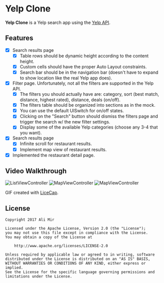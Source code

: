 # Yelp Clone

**Yelp Clone** is a Yelp search app using the [Yelp API](http://www.yelp.com/developers/documentation/v2/search_api).

## Features
- [x] Search results page
   - [x] Table rows should be dynamic height according to the content height.
   - [x] Custom cells should have the proper Auto Layout constraints.
   - [x] Search bar should be in the navigation bar (doesn't have to expand to show location like the real Yelp app does).
- [x] Filter page. Unfortunately, not all the filters are supported in the Yelp API.
   - [x] The filters you should actually have are: category, sort (best match, distance, highest rated), distance, deals (on/off).
   - [x] The filters table should be organized into sections as in the mock.
   - [x] You can use the default UISwitch for on/off states.
   - [x] Clicking on the "Search" button should dismiss the filters page and trigger the search w/ the new filter settings.
   - [x] Display some of the available Yelp categories (choose any 3-4 that you want).
- [x] Search results page
   - [x] Infinite scroll for restaurant results.
   - [x] Implement map view of restaurant results.
- [x] Implemented the restaurant detail page.

## Video Walkthrough
<img src='http://i.imgur.com/N59Thr8.gif' title='ListViewController' width='' alt='ListViewController' /> <img src='http://i.imgur.com/NMooJ3V.gif' title='MapViewController' width='' alt='MapViewController' /> <img src='http://i.imgur.com/KI12of9.gif' title='MapViewController' width='' alt='MapViewController' />

GIF created with [LiceCap](http://www.cockos.com/licecap/).

## License

    Copyright 2017 Ali Mir

    Licensed under the Apache License, Version 2.0 (the "License");
    you may not use this file except in compliance with the License.
    You may obtain a copy of the License at

        http://www.apache.org/licenses/LICENSE-2.0

    Unless required by applicable law or agreed to in writing, software
    distributed under the License is distributed on an "AS IS" BASIS,
    WITHOUT WARRANTIES OR CONDITIONS OF ANY KIND, either express or implied.
    See the License for the specific language governing permissions and
    limitations under the License.
